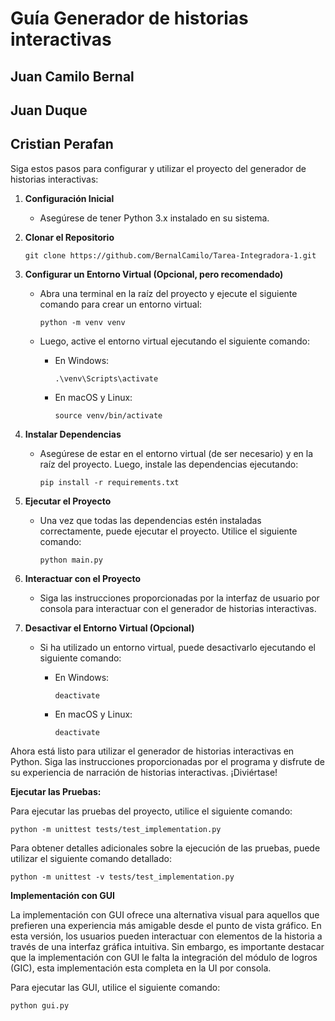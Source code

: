 # Guía Generador de historias interactivas

## Juan Camilo Bernal
## Juan Duque
## Cristian Perafan

Siga estos pasos para configurar y utilizar el proyecto del generador de historias interactivas:

1. **Configuración Inicial**

   - Asegúrese de tener Python 3.x instalado en su sistema.

2. **Clonar el Repositorio**

   ``` 
   git clone https://github.com/BernalCamilo/Tarea-Integradora-1.git 
   ```

3. **Configurar un Entorno Virtual (Opcional, pero recomendado)**

   - Abra una terminal en la raíz del proyecto y ejecute el siguiente comando para crear un entorno virtual:
   
     ```
     python -m venv venv
     ```

   - Luego, active el entorno virtual ejecutando el siguiente comando:

     - En Windows:

       ```
       .\venv\Scripts\activate
       ```

     - En macOS y Linux:

       ```
       source venv/bin/activate
       ```

4. **Instalar Dependencias**

   - Asegúrese de estar en el entorno virtual (de ser necesario) y en la raíz del proyecto. Luego, instale las dependencias ejecutando:

     ```
     pip install -r requirements.txt
     ```

5. **Ejecutar el Proyecto**

   - Una vez que todas las dependencias estén instaladas correctamente, puede ejecutar el proyecto. Utilice el siguiente comando:

     ```
     python main.py
     ```

6. **Interactuar con el Proyecto**

   - Siga las instrucciones proporcionadas por la interfaz de usuario por consola para interactuar con el generador de historias interactivas.


7. **Desactivar el Entorno Virtual (Opcional)**

   - Si ha utilizado un entorno virtual, puede desactivarlo ejecutando el siguiente comando:

     - En Windows:

       ```
       deactivate
       ```

     - En macOS y Linux:

       ```
       deactivate
       ```

Ahora está listo para utilizar el generador de historias interactivas en Python. Siga las instrucciones proporcionadas por el programa y disfrute de su experiencia de narración de historias interactivas. ¡Diviértase!


**Ejecutar las Pruebas:**

Para ejecutar las pruebas del proyecto, utilice el siguiente comando:
  ```
  python -m unittest tests/test_implementation.py
  ```
Para obtener detalles adicionales sobre la ejecución de las pruebas, puede utilizar el siguiente comando detallado:

  ```
  python -m unittest -v tests/test_implementation.py
  ```
 **Implementación con GUI**

 La implementación con GUI ofrece una alternativa visual para aquellos que prefieren una experiencia más amigable desde el punto de vista gráfico. En esta versión, los usuarios pueden interactuar con elementos de la historia a través de una interfaz gráfica intuitiva. Sin embargo, es importante destacar que la implementación con GUI le falta la integración del módulo de logros (GIC), esta implementación esta completa en la UI por consola.

 Para ejecutar las GUI, utilice el siguiente comando:
  ```
  python gui.py
  ```